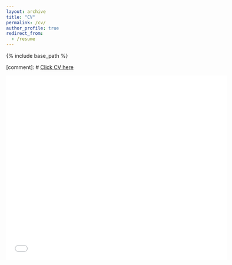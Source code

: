 ```yaml
---
layout: archive
title: "CV"
permalink: /cv/
author_profile: true
redirect_from:
  - /resume
---
```


{% include base_path %}

[comment]: # [Click CV here](/files/ChangLiu_CV.pdf)

<embed src="/files/HSKim_CV.pdf" type="application/pdf" width="600px" height="500px" />
